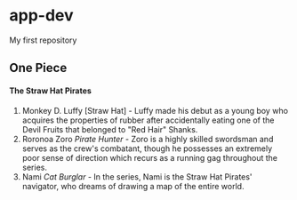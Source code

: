 # app-dev
My first repository
## One Piece
>
#### The Straw Hat Pirates
1. Monkey D. Luffy [Straw Hat] - Luffy made his debut as a young boy who acquires the properties of rubber after accidentally eating one of the Devil Fruits that belonged to "Red Hair" Shanks.
2. Roronoa Zoro *Pirate Hunter* - Zoro is a highly skilled swordsman and serves as the crew's combatant, though he possesses an extremely poor sense of direction which recurs as a running gag throughout the series.
3. Nami *Cat Burglar* - In the series, Nami is the Straw Hat Pirates' navigator, who dreams of drawing a map of the entire world. 
